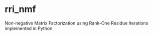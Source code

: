 # rri_nmf
Non-negative Matrix Factorization using Rank-One Residue Iterations implemented in Python
